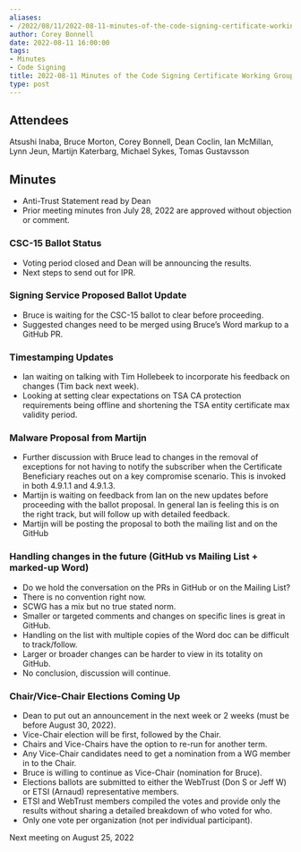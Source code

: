 ```yaml
---
aliases:
- /2022/08/11/2022-08-11-minutes-of-the-code-signing-certificate-working-group/
author: Corey Bonnell
date: 2022-08-11 16:00:00
tags:
- Minutes
- Code Signing
title: 2022-08-11 Minutes of the Code Signing Certificate Working Group
type: post
---
```


## Attendees

Atsushi Inaba, Bruce Morton, Corey Bonnell, Dean Coclin, Ian McMillan, Lynn Jeun, Martijn Katerbarg, Michael Sykes, Tomas Gustavsson

## Minutes

- Anti-Trust Statement read by Dean
- Prior meeting minutes fron July 28, 2022 are approved without objection or comment.

### CSC-15 Ballot Status

- Voting period closed and Dean will be announcing the results.
- Next steps to send out for IPR.

### Signing Service Proposed Ballot Update

- Bruce is waiting for the CSC-15 ballot to clear before proceeding.
- Suggested changes need to be merged using Bruce’s Word markup to a GitHub PR.

### Timestamping Updates

- Ian waiting on talking with Tim Hollebeek to incorporate his feedback on changes (Tim back next week).
- Looking at setting clear expectations on TSA CA protection requirements being offline and shortening the TSA entity certificate max validity period.

### Malware Proposal from Martijn

- Further discussion with Bruce lead to changes in the removal of exceptions for not having to notify the subscriber when the Certificate Beneficiary reaches out on a key compromise scenario. This is invoked in both 4.9.1.1 and 4.9.1.3.
- Martijn is waiting on feedback from Ian on the new updates before proceeding with the ballot proposal. In general Ian is feeling this is on the right track, but will follow up with detailed feedback.
- Martijn will be posting the proposal to both the mailing list and on the GitHub

### Handling changes in the future (GitHub vs Mailing List + marked-up Word)

- Do we hold the conversation on the PRs in GitHub or on the Mailing List?
- There is no convention right now.
- SCWG has a mix but no true stated norm.
- Smaller or targeted comments and changes on specific lines is great in GitHub.
- Handling on the list with multiple copies of the Word doc can be difficult to track/follow.
- Larger or broader changes can be harder to view in its totality on GitHub.
- No conclusion, discussion will continue.

### Chair/Vice-Chair Elections Coming Up

- Dean to put out an announcement in the next week or 2 weeks (must be before August 30, 2022).
- Vice-Chair election will be first, followed by the Chair.
- Chairs and Vice-Chairs have the option to re-run for another term.
- Any Vice-Chair candidates need to get a nomination from a WG member in to the Chair.
- Bruce is willing to continue as Vice-Chair (nomination for Bruce).
- Elections ballots are submitted to either the WebTrust (Don S or Jeff W) or ETSI (Arnaud) representative members.
- ETSI and WebTrust members compiled the votes and provide only the results without sharing a detailed breakdown of who voted for who.
- Only one vote per organization (not per individual participant).

Next meeting on August 25, 2022